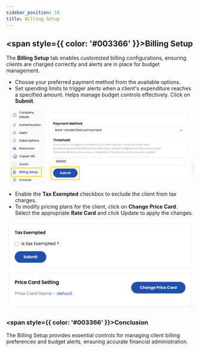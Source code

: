 ```yaml
---
sidebar_position: 10
title: Billing Setup
---
```


## <span style={{ color: '#003366' }}>Billing Setup</span>

The **Billing Setup** tab enables customized billing configurations, ensuring clients are charged correctly and alerts are in place for budget management.

- Choose your preferred payment method from the available options.
- Set spending limits to trigger alerts when a client's expenditure reaches a specified amount. Helps manage budget controls effectively. Click on **Submit**.

![Invoice](images/billing_1.png)

- Enable the **Tax Exempted** checkbox to exclude the client from tax charges.
- To modify pricing plans for the client, click on **Change Price Card**. Select the appropriate **Rate Card** and click Update to apply the changes.

![Invoice](images/billing_2.png)

### <span style={{ color: '#003366' }}>Conclusion</span>
The Billing Setup provides essential controls for managing client billing preferences and budget alerts, ensuring accurate financial administration.